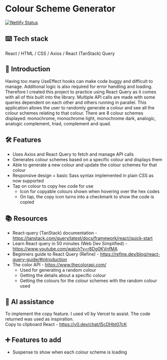 # Colour Scheme Generator
[![Netlify Status](https://api.netlify.com/api/v1/badges/50d6bd96-0cd1-40da-afb9-b29b7086678e/deploy-status)](https://app.netlify.com/sites/kareenapatel-colourschemegenerator/deploys)

## ⌨️ Tech stack
React / HTML / CSS / Axios / React (TanStack) Query 

## 🍼 Introduction
Having too many UseEffect hooks can make code buggy and difficult to manage. Additional logic is also required for error handling and loading. Therefore I created this project to practice using React Query as it comes with all of this built into the library. Multiple API calls are made with some queries dependent on each other and others running in parallel. This application allows the user to randomly generate a colour and see all the colour schemes relating to that colour. There are 8 colour schemes displayed: monochrome, monochrome light, monochrome dark, analogic, analogic complement, triad, complement and quad.

## 🛠️ Features
- Uses Axios and React Query to fetch and manage API calls
- Generates colour schemes based on a specific colour and displays them
- Able to generate a new colour and update the colour schemes for that colour
- Responsive design + basic Sass syntax implemented in plain CSS as now supported
- Tap on colour to copy hex code for use
  - Icon for copyable colours shown when hovering over the hex codes
  - On tap, the copy icon turns into a checkmark to show the code is copied

## 📚 Resources
- React-query (TanStack) documentation - https://tanstack.com/query/latest/docs/framework/react/quick-start
- Learn React query in 50 minutes (Web Dev Simplified) - https://www.youtube.com/watch?v=r8Dg0KVnfMA
- Beginners guide to React Query (Refine) - https://refine.dev/blog/react-query-guide/#introduction
- The color API - https://www.thecolorapi.com/
  - Used for generating a random colour
  - Getting the details about a specific colour
  - Getting the colours for the colour schemes with the random colour used

## 🤖 AI assistance
To implement the copy feature. I used v0 by Vercel to assist. The code returned was used as inspiration.  
Copy to clipboard React - https://v0.dev/chat/l5cDHbt07cK

## ➕ Features to add
- Suspense to show when each colour scheme is loading


